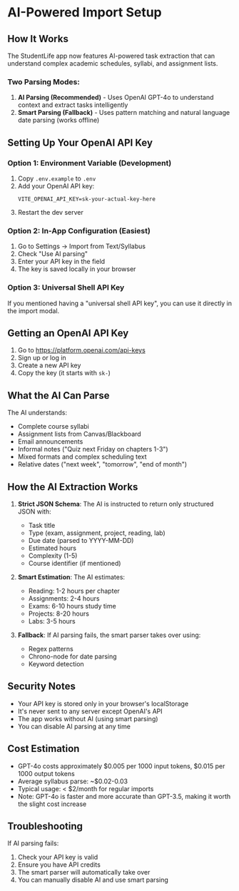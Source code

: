 # AI-Powered Import Setup

## How It Works

The StudentLife app now features AI-powered task extraction that can understand complex academic schedules, syllabi, and assignment lists.

### Two Parsing Modes:

1. **AI Parsing (Recommended)** - Uses OpenAI GPT-4o to understand context and extract tasks intelligently
2. **Smart Parsing (Fallback)** - Uses pattern matching and natural language date parsing (works offline)

## Setting Up Your OpenAI API Key

### Option 1: Environment Variable (Development)
1. Copy `.env.example` to `.env`
2. Add your OpenAI API key:
   ```
   VITE_OPENAI_API_KEY=sk-your-actual-key-here
   ```
3. Restart the dev server

### Option 2: In-App Configuration (Easiest)
1. Go to Settings → Import from Text/Syllabus
2. Check "Use AI parsing"
3. Enter your API key in the field
4. The key is saved locally in your browser

### Option 3: Universal Shell API Key
If you mentioned having a "universal shell API key", you can use it directly in the import modal.

## Getting an OpenAI API Key

1. Go to https://platform.openai.com/api-keys
2. Sign up or log in
3. Create a new API key
4. Copy the key (it starts with `sk-`)

## What the AI Can Parse

The AI understands:
- Complete course syllabi
- Assignment lists from Canvas/Blackboard
- Email announcements
- Informal notes ("Quiz next Friday on chapters 1-3")
- Mixed formats and complex scheduling text
- Relative dates ("next week", "tomorrow", "end of month")

## How the AI Extraction Works

1. **Strict JSON Schema**: The AI is instructed to return only structured JSON with:
   - Task title
   - Type (exam, assignment, project, reading, lab)
   - Due date (parsed to YYYY-MM-DD)
   - Estimated hours
   - Complexity (1-5)
   - Course identifier (if mentioned)

2. **Smart Estimation**: The AI estimates:
   - Reading: 1-2 hours per chapter
   - Assignments: 2-4 hours
   - Exams: 6-10 hours study time
   - Projects: 8-20 hours
   - Labs: 3-5 hours

3. **Fallback**: If AI parsing fails, the smart parser takes over using:
   - Regex patterns
   - Chrono-node for date parsing
   - Keyword detection

## Security Notes

- Your API key is stored only in your browser's localStorage
- It's never sent to any server except OpenAI's API
- The app works without AI (using smart parsing)
- You can disable AI parsing at any time

## Cost Estimation

- GPT-4o costs approximately $0.005 per 1000 input tokens, $0.015 per 1000 output tokens
- Average syllabus parse: ~$0.02-0.03
- Typical usage: < $2/month for regular imports
- Note: GPT-4o is faster and more accurate than GPT-3.5, making it worth the slight cost increase

## Troubleshooting

If AI parsing fails:
1. Check your API key is valid
2. Ensure you have API credits
3. The smart parser will automatically take over
4. You can manually disable AI and use smart parsing